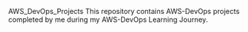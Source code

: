 AWS_DevOps_Projects This repository contains AWS-DevOps projects completed by me during my AWS-DevOps Learning Journey.